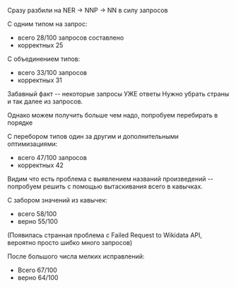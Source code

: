 Сразу разбили на NER -> NNP -> NN в силу запросов

С одним типом на запрос:
* всего 28/100 запросов составлено
* корректных 25

C объединением типов:
* всего 33/100 запросов
* корректных 31

Забавный факт -- некоторые запросы УЖЕ ответы
Нужно убрать страны и так далее из запросов.

Однако можем получить больше чем надо, попробуем перебирать в порядке

С перебором типов один за другим и дополнительными оптимизациями:
* всего 47/100 запросов
* корректных 42

Видим что есть проблема с выявлением названий произведений -- попробуем решить с помощью вытаскивания всего в кавычках.

С забором значений из кавычек:
* всего 58/100
* верно 55/100

(Появилась странная проблема с Failed Request to Wikidata API, вероятно просто шибко много запросов)


После большого числа мелких исправлений:
* Всего 67/100
* верно 64/100


